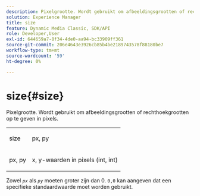```yaml
---
description: Pixelgrootte. Wordt gebruikt om afbeeldingsgrootten of rechthoekgrootten op te geven in pixels.
solution: Experience Manager
title: size
feature: Dynamic Media Classic, SDK/API
role: Developer,User
exl-id: 644659a7-8f34-4de0-aa94-bc33909ff361
source-git-commit: 206e4643e3926cb85b4be2189743578f88180be7
workflow-type: tm+mt
source-wordcount: '59'
ht-degree: 0%

---
```


# size{#size}

Pixelgrootte. Wordt gebruikt om afbeeldingsgrootten of rechthoekgrootten op te geven in pixels.

<table id="simpletable_06761BED6FF14C2A83745A78B10D3419"> 
 <tr class="strow"> 
  <td class="stentry"> <p><span class="codeph"> <span class="varname"> size</span> </span> </p> </td> 
  <td class="stentry"> <p><span class="codeph"> <span class="varname"> px, py</span> </span> </p></td> 
 </tr> 
 <tr class="strow"> 
  <td class="stentry"> <p><span class="codeph"> <span class="varname"> px, py</span> </span> </p></td> 
  <td class="stentry"> <p>x, y-waarden in pixels (int, int) </p></td> 
 </tr> 
</table>

Zowel *`px`* als *`py`* moeten groter zijn dan 0. `0,0` kan aangeven dat een specifieke standaardwaarde moet worden gebruikt.
